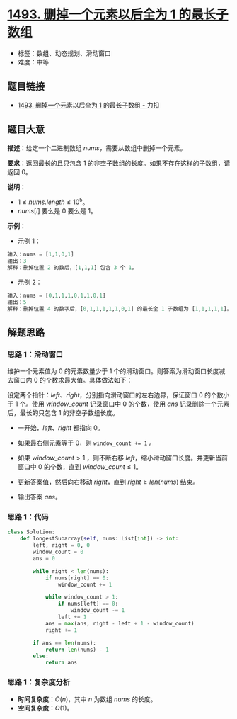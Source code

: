 # [1493. 删掉一个元素以后全为 1 的最长子数组](https://leetcode.cn/problems/longest-subarray-of-1s-after-deleting-one-element/)

- 标签：数组、动态规划、滑动窗口
- 难度：中等

## 题目链接

- [1493. 删掉一个元素以后全为 1 的最长子数组 - 力扣](https://leetcode.cn/problems/longest-subarray-of-1s-after-deleting-one-element/)

## 题目大意

**描述**：给定一个二进制数组 $nums$，需要从数组中删掉一个元素。

**要求**：返回最长的且只包含 $1$ 的非空子数组的长度。如果不存在这样的子数组，请返回 $0$。

**说明**：

- $1 \le nums.length \le 10^5$。
- $nums[i]$ 要么是 $0$ 要么是 $1$。

**示例**：

- 示例 1：

```python
输入：nums = [1,1,0,1]
输出：3
解释：删掉位置 2 的数后，[1,1,1] 包含 3 个 1。
```

- 示例 2：

```python
输入：nums = [0,1,1,1,0,1,1,0,1]
输出：5
解释：删掉位置 4 的数字后，[0,1,1,1,1,1,0,1] 的最长全 1 子数组为 [1,1,1,1,1]。
```

## 解题思路

### 思路 1：滑动窗口

维护一个元素值为 $0$ 的元素数量少于 $1$ 个的滑动窗口。则答案为滑动窗口长度减去窗口内 $0$ 的个数求最大值。具体做法如下：

设定两个指针：$left$、$right$，分别指向滑动窗口的左右边界，保证窗口 $0$ 的个数小于 $1$ 个。使用 $window\_count$ 记录窗口中 $0$ 的个数，使用 $ans$ 记录删除一个元素后，最长的只包含 $1$ 的非空子数组长度。

- 一开始，$left$、$right$ 都指向 $0$。

- 如果最右侧元素等于 $0$，则 `window_count += 1` 。

- 如果 $window\_count > 1$ ，则不断右移 $left$，缩小滑动窗口长度。并更新当前窗口中 $0$ 的个数，直到 $window\_count \le 1$。
- 更新答案值，然后向右移动 $right$，直到 $right \ge len(nums)$ 结束。
- 输出答案 $ans$。

### 思路 1：代码

```python
class Solution:
    def longestSubarray(self, nums: List[int]) -> int:
        left, right = 0, 0
        window_count = 0
        ans = 0

        while right < len(nums):
            if nums[right] == 0:
                window_count += 1

            while window_count > 1:
                if nums[left] == 0:
                    window_count -= 1
                left += 1
            ans = max(ans, right - left + 1 - window_count)
            right += 1

        if ans == len(nums):
            return len(nums) - 1
        else:
            return ans
```

### 思路 1：复杂度分析

- **时间复杂度**：$O(n)$，其中 $n$ 为数组 $nums$ 的长度。
- **空间复杂度**：$O(1)$。


